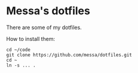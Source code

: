 
Messa's dotfiles
================

There are some of my dotfiles.

How to install them:

    cd ~/code
    git clone https://github.com/messa/dotfiles.git
    cd ~
    ln -s ... .

